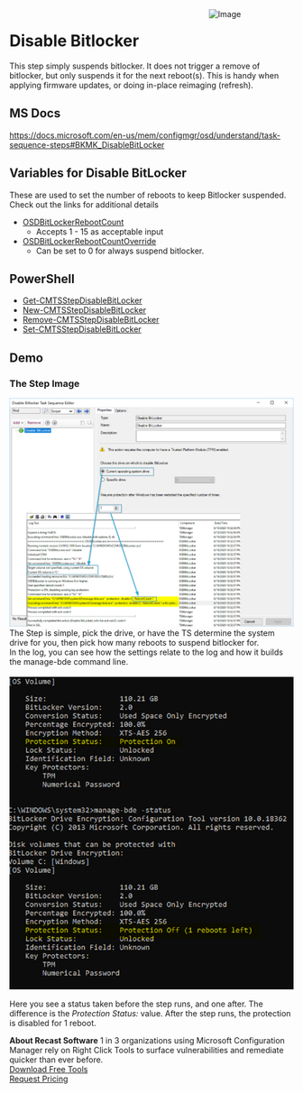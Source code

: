 <img style="float: right;" src="https://www.recastsoftware.com/wp-content/uploads/2021/10/Recast-Logo-Dark_Horizontal.svg"  alt="Image" height="43" width="150">

# Disable Bitlocker

This step simply suspends bitlocker. It does not trigger a remove of bitlocker, but only suspends it for the next reboot(s).  This is handy when applying firmware updates, or doing in-place reimaging (refresh).  

## MS Docs

<https://docs.microsoft.com/en-us/mem/configmgr/osd/understand/task-sequence-steps#BKMK_DisableBitLocker>

## Variables for Disable BitLocker

These are used to set the number of reboots to keep Bitlocker suspended. Check out the links for additional details

- [OSDBitLockerRebootCount](https://docs.microsoft.com/en-us/mem/configmgr/osd/understand/task-sequence-variables#OSDBitLockerRebootCount)
  - Accepts 1 - 15 as acceptable input
- [OSDBitLockerRebootCountOverride](https://docs.microsoft.com/en-us/mem/configmgr/osd/understand/task-sequence-variables#OSDBitLockerRebootCountOverride)
  - Can be set to 0 for always suspend bitlocker.

## PowerShell

- [Get-CMTSStepDisableBitLocker](https://docs.microsoft.com/en-us/powershell/module/configurationmanager/Get-CMTSStepDisableBitLocker?view=sccm-ps)
- [New-CMTSStepDisableBitLocker](https://docs.microsoft.com/en-us/powershell/module/configurationmanager/New-CMTSStepDisableBitLocker?view=sccm-ps)
- [Remove-CMTSStepDisableBitLocker](https://docs.microsoft.com/en-us/powershell/module/configurationmanager/Remove-CMTSStepDisableBitLocker?view=sccm-ps)
- [Set-CMTSStepDisableBitLocker](https://docs.microsoft.com/en-us/powershell/module/configurationmanager/Set-CMTSStepDisableBitLocker?view=sccm-ps)

## Demo

### The Step Image

[![Disable Bitlocker 1](media/DisableBitlocker01.png)](media/DisableBitlocker01.png)
The Step is simple, pick the drive, or have the TS determine the system drive for you, then pick how many reboots to suspend bitlocker for.  
In the log, you can see how the settings relate to the log and how it builds the manage-bde command line.

[![Disable Bitlocker 2](media/DisableBitlocker02.png)](media/DisableBitlocker02.png)

Here you see a status taken before the step runs, and one after. The difference is the _Protection Status:_ value. After the step runs, the protection is disabled for 1 reboot.

**About Recast Software**
1 in 3 organizations using Microsoft Configuration Manager rely on Right Click Tools to surface vulnerabilities and remediate quicker than ever before.  
[Download Free Tools](https://www.recastsoftware.com/?utm_source=cmdocs&utm_medium=referral&utm_campaign=cmdocs#formarea)  
[Request Pricing](https://www.recastsoftware.com/pricing?utm_source=cmdocs&utm_medium=referral&utm_campaign=cmdocs)